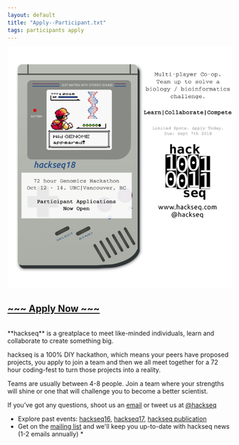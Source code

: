```yaml
---
layout: default
title: "Apply--Participant.txt"
tags: participants apply
---
```


![Gameboy Flyer](/hackseq18_gb.png)

## [~~~ Apply Now ~~~](https://docs.google.com/forms/d/e/1FAIpQLSeiVKe182uyT0PlyZmZIcTVWP-s7uxUsGNxkSqWuG44Yfd-IQ/viewform?usp=sf_link)
<br>
**hackseq** is a greatplace to meet like-minded individuals, learn and collaborate to create something big.

hackseq is a 100% DIY hackathon, which means your peers have proposed projects, you apply to join a team and then we all meet together for a 72 hour coding-fest to turn those projects into a reality.

Teams are usually between 4-8 people. Join a team where your strengths will shine or one that will challenge you to become a better scientist.

If you’ve got any questions, shoot us an [email](mailto:hackseq@gmail.com) or tweet us at [@hackseq](www.twitter.com/hackseq)

* Explore past events: [hackseq16](https://www.hackseq.com/hackseq16/), [hackseq17](http://hackseq.com/hackseq17), [hackseq publication](https://f1000research.com/articles/6-197/v2)
* Get on the [mailing list](https://www.hackseq.com/mail) and we'll keep you up-to-date with hackseq news (1-2 emails annually) *

